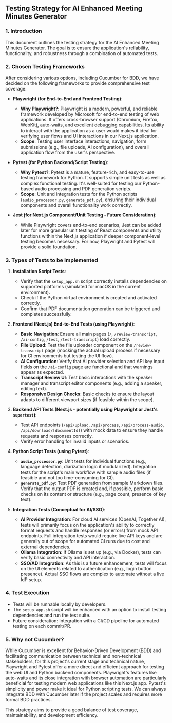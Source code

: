 ## Testing Strategy for AI Enhanced Meeting Minutes Generator

### 1. Introduction

This document outlines the testing strategy for the AI Enhanced Meeting Minutes Generator. The goal is to ensure the application's reliability, functionality, and robustness through a combination of automated tests.

### 2. Chosen Testing Frameworks

After considering various options, including Cucumber for BDD, we have decided on the following frameworks to provide comprehensive test coverage:

*   **Playwright (for End-to-End and Frontend Testing)**:
    *   **Why Playwright?**: Playwright is a modern, powerful, and reliable framework developed by Microsoft for end-to-end testing of web applications. It offers cross-browser support (Chromium, Firefox, WebKit), auto-waits, and excellent debugging capabilities. Its ability to interact with the application as a user would makes it ideal for verifying user flows and UI interactions in our Next.js application.
    *   **Scope**: Testing user interface interactions, navigation, form submissions (e.g., file uploads, AI configuration), and overall application flow from the user's perspective.

*   **Pytest (for Python Backend/Script Testing)**:
    *   **Why Pytest?**: Pytest is a mature, feature-rich, and easy-to-use testing framework for Python. It supports simple unit tests as well as complex functional testing. It's well-suited for testing our Python-based audio processing and PDF generation scripts.
    *   **Scope**: Unit and integration tests for the Python scripts (`audio_processor.py`, `generate_pdf.py`), ensuring their individual components and overall functionality work correctly.

*   **Jest (for Next.js Component/Unit Testing - Future Consideration)**:
    *   While Playwright covers end-to-end scenarios, Jest can be added later for more granular unit testing of React components and utility functions within the Next.js application if deeper component-level testing becomes necessary. For now, Playwright and Pytest will provide a solid foundation.

### 3. Types of Tests to be Implemented

1.  **Installation Script Tests**:
    *   Verify that the `setup_app.sh` script correctly installs dependencies on supported platforms (simulated for macOS in the current environment).
    *   Check if the Python virtual environment is created and activated correctly.
    *   Confirm that PDF documentation generation can be triggered and completes successfully.

2.  **Frontend (Next.js) End-to-End Tests (using Playwright)**:
    *   **Basic Navigation**: Ensure all main pages (`/`, `/review-transcript`, `/ai-config`, `/test`, `/test-transcript`) load correctly.
    *   **File Upload**: Test the file uploader component on the `/review-transcript` page (mocking the actual upload process if necessary for CI environments but testing the UI flow).
    *   **AI Configuration**: Verify that AI provider selection and API key input fields on the `/ai-config` page are functional and that warnings appear as expected.
    *   **Transcript Review UI**: Test basic interactions with the speaker manager and transcript editor components (e.g., adding a speaker, editing text).
    *   **Responsive Design Checks**: Basic checks to ensure the layout adapts to different viewport sizes (if feasible within the scope).

3.  **Backend API Tests (Next.js - potentially using Playwright or Jest's `supertest`)**:
    *   Test API endpoints (`/api/upload`, `/api/process`, `/api/process-audio`, `/api/download/[documentId]`) with mock data to ensure they handle requests and responses correctly.
    *   Verify error handling for invalid inputs or scenarios.

4.  **Python Script Tests (using Pytest)**:
    *   **`audio_processor.py`**: Unit tests for individual functions (e.g., language detection, diarization logic if modularized). Integration tests for the script's main workflow with sample audio files (if feasible and not too time-consuming for CI).
    *   **`generate_pdf.py`**: Test PDF generation from sample Markdown files. Verify that the output PDF is created and, if possible, perform basic checks on its content or structure (e.g., page count, presence of key text).

5.  **Integration Tests (Conceptual for AI/SSO)**:
    *   **AI Provider Integration**: For cloud AI services (OpenAI, Together AI), tests will primarily focus on the application's ability to correctly format requests and handle responses (or errors) from mock API endpoints. Full integration tests would require live API keys and are generally out of scope for automated CI runs due to cost and external dependencies.
    *   **Ollama Integration**: If Ollama is set up (e.g., via Docker), tests can verify basic connectivity and API interaction.
    *   **SSO/AD Integration**: As this is a future enhancement, tests will focus on the UI elements related to authentication (e.g., login button presence). Actual SSO flows are complex to automate without a live IdP setup.

### 4. Test Execution

*   Tests will be runnable locally by developers.
*   The `setup_app.sh` script will be enhanced with an option to install testing dependencies and run the test suite.
*   Future consideration: Integration with a CI/CD pipeline for automated testing on each commit/PR.

### 5. Why not Cucumber?

While Cucumber is excellent for Behavior-Driven Development (BDD) and facilitating communication between technical and non-technical stakeholders, for this project's current stage and technical nature, Playwright and Pytest offer a more direct and efficient approach for testing the web UI and Python backend components. Playwright's features like auto-waits and its close integration with browser automation are particularly beneficial for testing modern web applications like this Next.js app. Pytest's simplicity and power make it ideal for Python scripting tests. We can always integrate BDD with Cucumber later if the project scales and requires more formal BDD practices.

This strategy aims to provide a good balance of test coverage, maintainability, and development efficiency.

